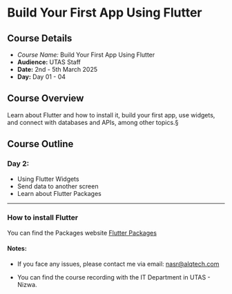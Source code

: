# Build Your First App Using Flutter

## Course Details

- *Course Name:* Build Your First App Using Flutter
- **Audience:** UTAS Staff
- **Date:** 2nd - 5th March 2025
- **Day:** Day 01 - 04

## Course Overview

Learn about Flutter and how to install it, build your first app, use widgets, and connect with databases and APIs, among other topics.§

## Course Outline

### Day 2: 
- Using Flutter Widgets
- Send data to another screen
- Learn about Flutter Packages


----- 

### How to install Flutter
  You can find the Packages website [Flutter Packages](https://pub.dev/)
 





#### Notes:

- If you face any issues, please contact me via email: nasr@alqtech.com

- You can find the course recording with the IT Department in UTAS - Nizwa.





